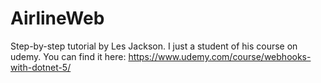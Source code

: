 # AirlineWeb
Step-by-step tutorial by Les Jackson. I just a student of his course on udemy. You can find it here: https://www.udemy.com/course/webhooks-with-dotnet-5/
